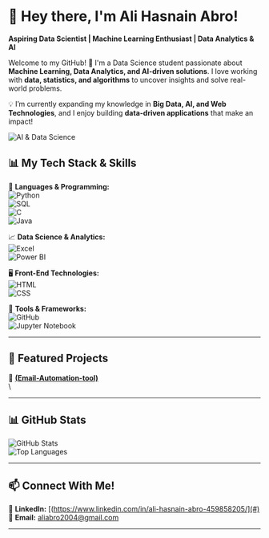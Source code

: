 # **👋 Hey there, I'm Ali Hasnain Abro!**  
**Aspiring Data Scientist | Machine Learning Enthusiast | Data Analytics & AI**  

Welcome to my GitHub! 🚀 I'm a  Data Science student passionate about **Machine Learning, Data Analytics, and AI-driven solutions**. I love working with **data, statistics, and algorithms** to uncover insights and solve real-world problems.  

💡 I’m currently expanding my knowledge in **Big Data, AI, and Web Technologies**, and I enjoy building **data-driven applications** that make an impact!  

![AI & Data Science](https://media.giphy.com/media/26tn33aiTi1jkl6H6/giphy.gif)  
## **📊 My Tech Stack & Skills**  
🌟 **Languages & Programming:**  
![Python](https://img.shields.io/badge/Python-3776AB?style=for-the-badge&logo=python&logoColor=white)  
![SQL](https://img.shields.io/badge/SQL-4479A1?style=for-the-badge&logo=mysql&logoColor=white)  
![C](https://img.shields.io/badge/C-00599C?style=for-the-badge&logo=c&logoColor=white)  
![Java](https://img.shields.io/badge/Java-007396?style=for-the-badge&logo=java&logoColor=white)  

📈 **Data Science & Analytics:**  
![Excel](https://img.shields.io/badge/Excel-217346?style=for-the-badge&logo=microsoft-excel&logoColor=white)  
![Power BI](https://img.shields.io/badge/PowerBI-F2C811?style=for-the-badge&logo=power-bi&logoColor=black)  

🖥️ **Front-End Technologies:**  
![HTML](https://img.shields.io/badge/HTML5-E34F26?style=for-the-badge&logo=html5&logoColor=white)  
![CSS](https://img.shields.io/badge/CSS3-1572B6?style=for-the-badge&logo=css3&logoColor=white)  

🔧 **Tools & Frameworks:**  
![GitHub](https://img.shields.io/badge/GitHub-181717?style=for-the-badge&logo=github&logoColor=white)  
![Jupyter Notebook](https://img.shields.io/badge/Jupyter-F37626?style=for-the-badge&logo=jupyter&logoColor=white)  

---

## **📂 Featured Projects**  
🚀 **[(Email-Automation-tool)](https://github.com/AliHasnainAbro/Email-Automation-tool)**  
\ 

---

## **📊 GitHub Stats**  
![GitHub Stats](https://github-readme-stats.vercel.app/api?username=AliHasnainAbro&show_icons=true&theme=radical)  
![Top Languages](https://github-readme-stats.vercel.app/api/top-langs/?username=AliHasnainAbro&layout=compact&theme=radical)  

---

## **📫 Connect With Me!**  
💼 **LinkedIn:** [(https://www.linkedin.com/in/ali-hasnain-abro-459858205/](#)  
📧 **Email:** [aliabro2004@gmail.com](#)  

---

